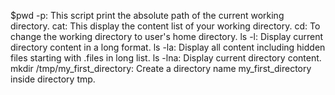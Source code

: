 $pwd -p: This script print the absolute path of the current working directory.
cat: This display the content list of your working directory.
cd: To change the working directory to user's home directory.
ls -l: Display current directory content in a long format.
ls -la: Display all content including hidden files starting with .files in long list.
ls -lna: Display current directory content.
mkdir /tmp/my_first_directory: Create a directory name my_first_directory inside directory tmp.
